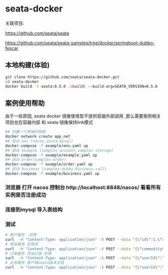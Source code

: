 # seata-docker

关联项目:

https://github.com/seata/seata

https://github.com/seata/seata-samples/tree/docker/springboot-dubbo-fescar

## 本地构建(体验)
```sh
git clone https://github.com/seata/seata-docker.git
cd seata-docker
docker build -t seata:0.5.0 .\build\ --build-arg=SEATA_VERSION=0.5.0
```

## 案例使用帮助
由于一些原因, seata docker 镜像使用暂不提供容器外部调用 ,那么需要案例相关项目也在容器内部 和 seata 镜像保持link模式

```sh
## 创建一个单独的网络
docker network create app_net
## 启动 env (nacos,seata,mysql)
docker-compose -f example/env.yaml up
## 启动 example (samples-account,samples-storage)
docker-compose -f example/example.yaml up
## 启动 order(samples-order)
docker-compose -f example/order.yaml up
## 启动 business (samples-dubbo-business-call)
docker-compose -f example/business.yaml up
```

### 浏览器 打开 nacos 控制台 http://localhost:8848/nacos/ 看看所有实例是否注册成功
### 连接到mysql 导入表结构
### 测试
```sh
# 账户服务  扣费
curl  -H "Content-Type: application/json" -X POST --data "{\"id\":1,\"userId\":\"1\",\"amount\":100}"   127.0.0.1:8102/account/dec_account
# 库存服务 扣库存
curl  -H "Content-Type: application/json" -X POST --data "{\"commodityCode\":\"C201901140001\",\"count\":100}"   127.0.0.1:8100/storage/dec_storage
# 订单服务 添加订单 扣费
curl  -H "Content-Type: application/json" -X POST --data "{\"userId\":\"1\",\"commodityCode\":\"C201901140001\",\"orderCount\":10,\"orderAmount\":100}"   127.0.0.1:8101/order/create_order
# 业务服务 客户端seata版本太低
curl  -H "Content-Type: application/json" -X POST --data "{\"userId\":\"1\",\"commodityCode\":\"C201901140001\",\"count\":10,\"amount\":100}"   127.0.0.1:8104/business/dubbo/buy
 ```

